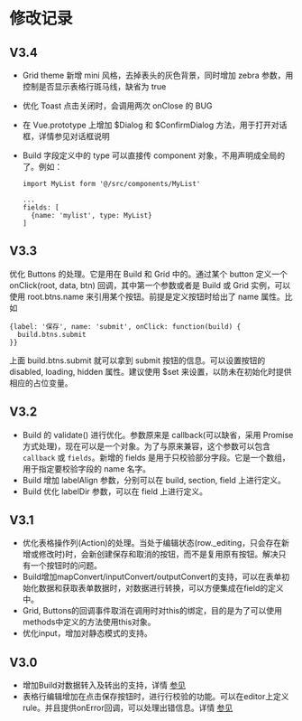 # 修改记录

## V3.4
* Grid theme 新增 mini 风格，去掉表头的灰色背景，同时增加 zebra 参数，用控制是否显示表格行斑马线，缺省为 true
* 优化 Toast 点击关闭时，会调用两次 onClose 的 BUG
* 在 Vue.prototype 上增加 $Dialog 和 $ConfirmDialog 方法，用于打开对话框，详情参见对话框说明
* Build 字段定义中的 type 可以直接传 component 对象，不用声明成全局的了。例如：

    ```
    import MyList form '@/src/components/MyList'

    ...
    fields: [
      {name: 'mylist', type: MyList}
    ]
    ```


## V3.3

优化 Buttons 的处理。它是用在 Build 和 Grid 中的。通过某个 button 定义一个 onClick(root, data, btn) 回调，其中第一个参数或者是 Build 或 Grid 实例，可以使用 root.btns.name 来引用某个按钮。前提是定义按钮时给出了 name 属性。比如

```
{label: '保存', name: 'submit', onClick: function(build) {
  build.btns.submit
}}
```

上面 build.btns.submit 就可以拿到 submit 按钮的信息。可以设置按钮的 disabled, loading, hidden 属性。建议使用 $set 来设置，以防未在初始化时提供相应的占位变量。

## V3.2

* Build 的 validate() 进行优化。参数原来是 callback(可以缺省，采用 Promise 方式处理)，现在可以是一个对象。为了与原来兼容，这个参数可以包含 `callback` 或 `fields`。新增的 fields 是用于只校验部分字段。它是一个数组，用于指定要校验字段的 name 名字。
* Build 增加 labelAlign 参数，分别可以在 build, section, field 上进行定义。
* Build 优化 labelDir 参数，可以在 field 上进行定义。

## V3.1

* 优化表格操作列(Action)的处理。当处于编辑状态(row._editing，只会存在新增或修改时)时，会新创建保存和取消的按钮，而不是复用原有按钮。解决只有一个按钮时的问题。
* Build增加mapConvert/inputConvert/outputConvert的支持，可以在表单初始化数据和获取表单数据时，对数据进行转换，可以方便集成在field的定义中。
* Grid, Buttons的回调事件取消在调用时对this的绑定，目的是为了可以使用methods中定义的方法使用this对象。
* 优化input，增加对静态模式的支持。

## V3.0

* 增加Build对数据转入及转出的支持，详情 [参见](build9.md)
* 表格行编辑增加在点击保存按钮时，进行行校验的功能。可以在editor上定义rule。并且提供onError回调，可以处理出错信息。详情 [参见](table4.md)